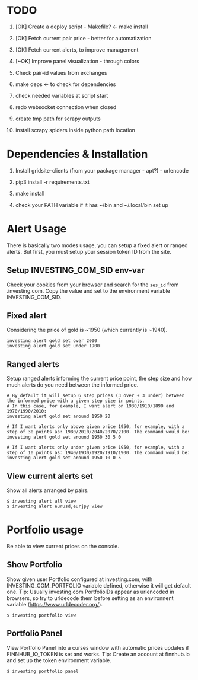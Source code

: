 
# TODO

1) [OK] Create a deploy script - Makefile? <- make install

2) [OK] Fetch current pair price - better for automatization

3) [OK] Fetch current alerts, to improve management

4) [~OK] Improve panel visualization - through colors

5) Check pair-id values from exchanges

6) make deps <- to check for dependencies

7) check needed variables at script start

8) redo websocket connection when closed

9) create tmp path for scrapy outputs

10) install scrapy spiders inside python path location


# Dependencies & Installation

1) Install gridsite-clients (from your package manager - apt?) - urlencode

2) pip3 install -r requirements.txt

3) make install

4) check your PATH variable if it has ~/bin and ~/.local/bin set up

# Alert Usage

There is basically two modes usage, you can setup a fixed alert or ranged alerts. But first, you
must setup your session token ID from the site. 

## Setup INVESTING_COM_SID env-var

Check your cookies from your browser and search for the `ses_id` from .investing.com. Copy the value
and set to the environment variable INVESTING_COM_SID.

## Fixed alert

Considering the price of gold is ~1950 (which currently is ~1940).

```
investing alert gold set over 2000
investing alert gold set under 1900
```

## Ranged alerts

Setup ranged alerts informing the current price point, the step size and how much alerts do you need between the informed price.

```
# By default it will setup 6 step prices (3 over + 3 under) between the informed price with a given step size in points.
# In this case, for example, I want alert on 1930/1910/1890 and 1970/1990/2010:
investing alert gold set around 1950 20

# If I want alerts only above given price 1950, for example, with a step of 30 points as: 1980/2010/2040/2070/2100. The command would be:
investing alert gold set around 1950 30 5 0

# If I want alerts only under given price 1950, for example, with a step of 10 points as: 1940/1930/1920/1910/1900. The command would be:
investing alert gold set around 1950 10 0 5
```

## View current alerts set

Show all alerts arranged by pairs.

```
$ investing alert all view
$ investing alert eurusd,eurjpy view
```

# Portfolio usage

Be able to view current prices on the console.

## Show Portfolio

Show given user Portfolio configured at investing.com, with INVESTING_COM_PORTFOLIO variable defined, otherwise it will get default one.
Tip: Usually investing.com PortfolioIDs appear as urlencoded in browsers, so try to urldecode them before setting as an environnent
variable (https://www.urldecoder.org/).

```
$ investing portfolio view
```

## Portfolio Panel

View Portfolio Panel into a curses window with automatic prices updates if FINNHUB_IO_TOKEN is set and works.
Tip: Create an account at finnhub.io and set up the token environment variable.


```
$ investing portfolio panel
```


